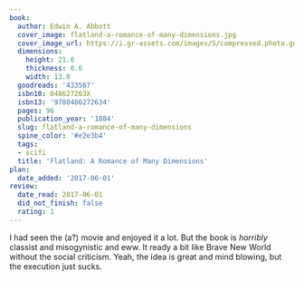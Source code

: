 ```yaml
---
book:
  author: Edwin A. Abbott
  cover_image: flatland-a-romance-of-many-dimensions.jpg
  cover_image_url: https://i.gr-assets.com/images/S/compressed.photo.goodreads.com/books/1435435775l/433567._SX98_.jpg
  dimensions:
    height: 21.0
    thickness: 0.6
    width: 13.0
  goodreads: '433567'
  isbn10: 048627263X
  isbn13: '9780486272634'
  pages: 96
  publication_year: '1884'
  slug: flatland-a-romance-of-many-dimensions
  spine_color: '#e2e3b4'
  tags:
  - scifi
  title: 'Flatland: A Romance of Many Dimensions'
plan:
  date_added: '2017-06-01'
review:
  date_read: 2017-06-01
  did_not_finish: false
  rating: 1
---
```


I had seen the (a?) movie and enjoyed it a lot. But the book is *horribly* classist and misogynistic and eww. It ready a bit like Brave New World without the social criticism. Yeah, the idea is great and mind blowing, but the execution just sucks.
